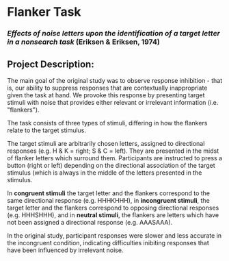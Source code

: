 # Flanker Task
### *Effects of noise letters upon the identification of a target letter in a nonsearch task* (Eriksen & Eriksen, 1974)

## Project Description: 

The main goal of the original study was to observe response inhibition - that is, our ability to suppress responses that are contextually inappropriate given the task at hand. We provoke this response by presenting target stimuli with noise that provides either relevant or irrelevant information (i.e. "flankers"). 

The task consists of three types of stimuli, differing in how the flankers relate to the target stimulus. 

The target stimuli are arbitrarily chosen letters, assigned to directional responses (e.g. H & K = right; S & C = left). They are presented in the midst of flanker letters which surround them. Participants are instructed to press a button (right or left) depending on the directional association of the target stimulus (which is always in the middle of the letters presented in the stimulus. 

In **congruent stimuli** the target letter and the flankers correspond to the same directional response (e.g. HHHKHHH), in **incongruent stimuli**, the target letter and the flankers correspond to opposing directional responses (e.g. HHHSHHH), and in **neutral stimuli**, the flankers are letters which have not been assigned a directional response (e.g. AAASAAA). 

In the original study, participant responses were slower and less accurate in the incongruent condition, indicating difficulties inibiting responses that have been influenced by irrelevant noise. 

